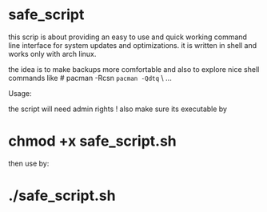 safe_script
===========

this scrip  is about providing an easy to use and quick working command
line interface for system updates and optimizations. it is written in shell 
and works only with arch linux. 

the idea is to make backups more comfortable and also to explore nice
shell commands like # pacman -Rcsn `pacman -Qdtq` \ ... 

Usage:

the script will need admin rights !
also make sure its executable by

# chmod +x safe_script.sh

then use by:

# ./safe_script.sh
